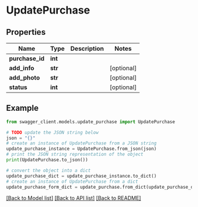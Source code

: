 # UpdatePurchase


## Properties

Name | Type | Description | Notes
------------ | ------------- | ------------- | -------------
**purchase_id** | **int** |  | 
**add_info** | **str** |  | [optional] 
**add_photo** | **str** |  | [optional] 
**status** | **int** |  | [optional] 

## Example

```python
from swagger_client.models.update_purchase import UpdatePurchase

# TODO update the JSON string below
json = "{}"
# create an instance of UpdatePurchase from a JSON string
update_purchase_instance = UpdatePurchase.from_json(json)
# print the JSON string representation of the object
print(UpdatePurchase.to_json())

# convert the object into a dict
update_purchase_dict = update_purchase_instance.to_dict()
# create an instance of UpdatePurchase from a dict
update_purchase_form_dict = update_purchase.from_dict(update_purchase_dict)
```
[[Back to Model list]](../README.md#documentation-for-models) [[Back to API list]](../README.md#documentation-for-api-endpoints) [[Back to README]](../README.md)



